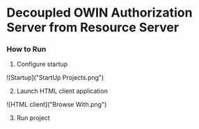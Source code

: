# Decoupled OWIN Authorization Server from Resource Server

### How to Run

1. Configure startup

![Startup]("StartUp Projects.png")

2. Launch HTML client application

![HTML client]("Browse With.png")

3. Run project




